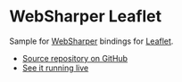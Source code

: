# WebSharper Leaflet

Sample for [WebSharper](https://websharper.com) bindings for [Leaflet](https://leafletjs.com/).

* [Source repository on GitHub](https://github.com/websharper-samples/Leaflet)
* [See it running live](https://websharper-samples.github.io/Leaflet)
